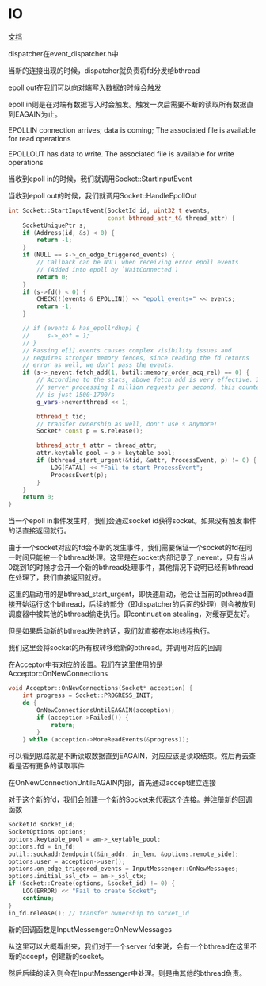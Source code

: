 # IO

[文档](https://github.com/apache/incubator-brpc/blob/master/docs/cn/io.md)

dispatcher在event_dispatcher.h中

当新的连接出现的时候，dispatcher就负责将fd分发给bthread

epoll out在我们可以向对端写入数据的时候会触发

epoll in则是在对端有数据写入时会触发。触发一次后需要不断的读取所有数据直到EAGAIN为止。

EPOLLIN connection arrives; data is coming; The associated file is available for read operations

EPOLLOUT has data to write. The associated file is available for write operations

当收到epoll in的时候，我们就调用Socket::StartInputEvent

当收到epoll out的时候，我们就调用Socket::HandleEpollOut

```cpp
int Socket::StartInputEvent(SocketId id, uint32_t events,
                            const bthread_attr_t& thread_attr) {
    SocketUniquePtr s;
    if (Address(id, &s) < 0) {
        return -1;
    }
    if (NULL == s->_on_edge_triggered_events) {
        // Callback can be NULL when receiving error epoll events
        // (Added into epoll by `WaitConnected')
        return 0;
    }
    if (s->fd() < 0) {
        CHECK(!(events & EPOLLIN)) << "epoll_events=" << events;
        return -1;
    }

    // if (events & has_epollrdhup) {
    //     s->_eof = 1;
    // }
    // Passing e[i].events causes complex visibility issues and
    // requires stronger memory fences, since reading the fd returns
    // error as well, we don't pass the events.
    if (s->_nevent.fetch_add(1, butil::memory_order_acq_rel) == 0) {
        // According to the stats, above fetch_add is very effective. In a
        // server processing 1 million requests per second, this counter
        // is just 1500~1700/s
        g_vars->neventthread << 1;

        bthread_t tid;
        // transfer ownership as well, don't use s anymore!
        Socket* const p = s.release();

        bthread_attr_t attr = thread_attr;
        attr.keytable_pool = p->_keytable_pool;
        if (bthread_start_urgent(&tid, &attr, ProcessEvent, p) != 0) {
            LOG(FATAL) << "Fail to start ProcessEvent";
            ProcessEvent(p);
        }
    }
    return 0;
}
```

当一个epoll in事件发生时，我们会通过socket id获得socket。如果没有触发事件的话直接返回就行。

由于一个socket对应的fd会不断的发生事件，我们需要保证一个socket的fd在同一时间只能被一个bthread处理。这里是在socket内部记录了_nevent，只有当从0跳到1的时候才会开一个新的bthread处理事件，其他情况下说明已经有bthread在处理了，我们直接返回就好。

这里的启动用的是bthread_start_urgent，即快速启动，他会让当前的pthread直接开始运行这个bthread，后续的部分（即dispatcher的后面的处理）则会被放到调度器中被其他的bthread偷走执行。即continuation stealing，对缓存更友好。

但是如果启动新的bthread失败的话，我们就直接在本地线程执行。

我们这里会将socket的所有权转移给新的bthread。并调用对应的回调

在Acceptor中有对应的设置。我们在这里使用的是Acceptor::OnNewConnections

```cpp
void Acceptor::OnNewConnections(Socket* acception) {
    int progress = Socket::PROGRESS_INIT;
    do {
        OnNewConnectionsUntilEAGAIN(acception);
        if (acception->Failed()) {
            return;
        }
    } while (acception->MoreReadEvents(&progress));
```

可以看到思路就是不断读取数据直到EAGAIN，对应应该是读取结束。然后再去查看是否有更多的读取事件

在OnNewConnectionUntilEAGAIN内部，首先通过accept建立连接

对于这个新的fd，我们会创建一个新的Socket来代表这个连接。并注册新的回调函数

```cpp
SocketId socket_id;
SocketOptions options;
options.keytable_pool = am->_keytable_pool;
options.fd = in_fd;
butil::sockaddr2endpoint(&in_addr, in_len, &options.remote_side);
options.user = acception->user();
options.on_edge_triggered_events = InputMessenger::OnNewMessages;
options.initial_ssl_ctx = am->_ssl_ctx;
if (Socket::Create(options, &socket_id) != 0) {
    LOG(ERROR) << "Fail to create Socket";
    continue;
}
in_fd.release(); // transfer ownership to socket_id
```

新的回调函数是InputMessenger::OnNewMessages

从这里可以大概看出来，我们对于一个server fd来说，会有一个bthread在这里不断的accept，创建新的socket。

然后后续的读入则会在InputMessenger中处理。则是由其他的bthread负责。

